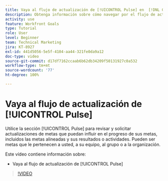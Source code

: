 ```yaml
---
title: Vaya al flujo de actualización de [!UICONTROL Pulse] en  [!DNL Goals]
description: Obtenga información sobre cómo navegar por el flujo de actualización de [!UICONTROL Pulse] en [!DNL Goals].
activity: use
feature: Workfront Goals
type: Tutorial
role: User
level: Beginner
team: Technical Marketing
jira: KT-8927
exl-id: 441d5056-5e5f-4104-aa44-321fe0da9a12
doc-type: video
source-git-commit: d17df7162ccaab6b62db34209f50131927c0a532
workflow-type: tm+mt
source-wordcount: '77'
ht-degree: 100%

---
```


# Vaya al flujo de actualización de [!UICONTROL Pulse]

Utilice la sección [!UICONTROL Pulse] para revisar y solicitar actualizaciones de metas que puedan influir en el progreso de sus metas, incluidos las metas alineadas y sus resultados o actividades. Pueden ser metas que le pertenecen a usted, a su equipo, al grupo o a la organización.

Este vídeo contiene información sobre:

* Vaya al flujo de actualización de [!UICONTROL Pulse]

>[!VIDEO](https://video.tv.adobe.com/v/335199/?quality=12&learn=on&enablevpops)
